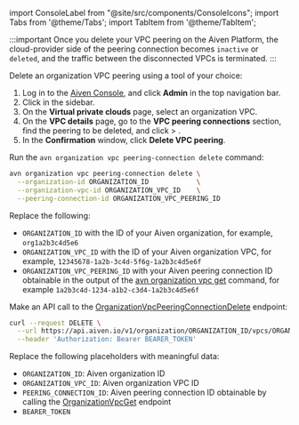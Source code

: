 import ConsoleLabel from "@site/src/components/ConsoleIcons";
import Tabs from '@theme/Tabs';
import TabItem from '@theme/TabItem';

:::important
Once you delete your VPC peering on the Aiven Platform, the cloud-provider side of the
peering connection becomes `inactive` or `deleted`, and the traffic between the disconnected
VPCs is terminated.
:::

Delete an organization VPC peering using a tool of your choice:

<Tabs groupId="group1">
<TabItem value="console" label="Aiven Console" default>

1. Log in to the [Aiven Console](https://console.aiven.io/), and click **Admin** in the
   top navigation bar.
1. Click <ConsoleLabel name="vpcs"/> in the sidebar.
1. On the **Virtual private clouds** page, select an organization VPC.
1. On the **VPC details** page, go to the **VPC peering connections** section,
   find the peering to be deleted, and click <ConsoleLabel name="actions"/> >
   <ConsoleLabel name="delete"/>.
1. In the **Confirmation** window, click **Delete VPC peering**.

</TabItem>
<TabItem value="cli" label="Aiven CLI">

Run the `avn organization vpc peering-connection delete` command:

```bash
avn organization vpc peering-connection delete \
  --organization-id ORGANIZATION_ID            \
  --organization-vpc-id ORGANIZATION_VPC_ID    \
  --peering-connection-id ORGANIZATION_VPC_PEERING_ID
```

Replace the following:

- `ORGANIZATION_ID` with the ID of your Aiven organization, for example, `org1a2b3c4d5e6`
- `ORGANIZATION_VPC_ID` with the ID of your Aiven organization VPC, for example,
  `12345678-1a2b-3c4d-5f6g-1a2b3c4d5e6f`
- `ORGANIZATION_VPC_PEERING_ID` with your Aiven peering connection ID obtainable in the
  output of the
  [avn organization vpc get](/docs/tools/cli/vpc#command-avn-organization-vpc-get) command,
  for example `1a2b3c4d-1234-a1b2-c3d4-1a2b3c4d5e6f`

</TabItem>
<TabItem value="api" label="Aiven API">

Make an API call to the
[OrganizationVpcPeeringConnectionDelete](https://api.aiven.io/doc/#tag/Organization_Vpc/operation/OrganizationVpcPeeringConnectionDeleteById)
endpoint:

```bash
curl --request DELETE \
  --url https://api.aiven.io/v1/organization/ORGANIZATION_ID/vpcs/ORGANIZATION_VPC_ID/peering-connections/PEERING_CONNECTION_ID \
  --header 'Authorization: Bearer BEARER_TOKEN'
```

Replace the following placeholders with meaningful data:

- `ORGANIZATION_ID`: Aiven organization ID
- `ORGANIZATION_VPC_ID`: Aiven organization VPC ID
- `PEERING_CONNECTION_ID`: Aiven peering connection ID obtainable by calling the
  [OrganizationVpcGet](https://api.aiven.io/doc/#tag/Organization_Vpc/operation/OrganizationVpcGet)
  endpoint
- `BEARER_TOKEN`

</TabItem>
</Tabs>
